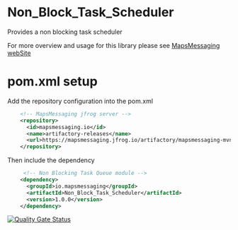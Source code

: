 # Non_Block_Task_Scheduler
Provides a non blocking task scheduler

For more overview and usage for this library please see [MapsMessaging webSite](https://www.mapsmessaging.io/scheduler/overview.html)


# pom.xml setup

Add the repository configuration into the pom.xml
``` xml
    <!-- MapsMessaging jfrog server -->
    <repository>
      <id>mapsmessaging.io</id>
      <name>artifactory-releases</name>
      <url>https://mapsmessaging.jfrog.io/artifactory/mapsmessaging-mvn-prod</url>
    </repository>
```    

Then include the dependency
``` xml
     <!-- Non Blocking Task Queue module -->
    <dependency>
      <groupId>io.mapsmessaging</groupId>
      <artifactId>Non_Block_Task_Scheduler</artifactId>
      <version>1.0.0</version>
    </dependency>
```    


[![Quality Gate Status](https://sonarcloud.io/api/project_badges/measure?project=Non_Blocking_Task_Scheduler&metric=alert_status)](https://sonarcloud.io/dashboard?id=Non_Blocking_Task_Scheduler)
